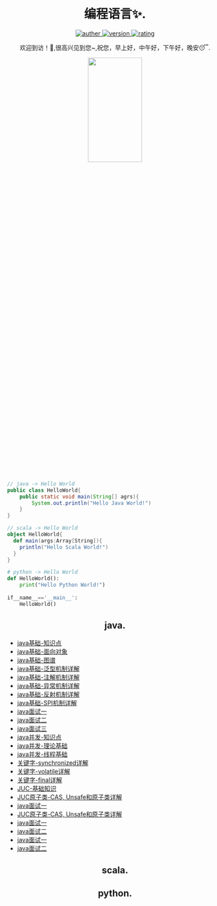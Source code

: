 <h1 align="center">编程语言✨.</h1>
<p align="center">
 <a href="https://github.com/Walhalla-Summary/Programming_Languages">
 <img alt="auther" src="https://img.shields.io/badge/auther-Walhalla-orange">
 </a>
 <a href="https://github.com/Walhalla-Summary/Programming_Languages">
 <img alt="version" src="https://img.shields.io/badge/version-1.0.1-blue.svg">
 </a>
 <a href="https://github.com/Walhalla-Summary/Programming_Languages">
  <img alt="rating" src="https://img.shields.io/badge/rating-★★★☆☆-brightgreen">
 </a> 
</p>
<p align="center">
 <p align="center"> 欢迎到访！🎈,很高兴见到您~,祝您，早上好，中午好，下午好，晚安😴. </p>
</p>

<p align="center">
 <a href="https://github.com/Walhalla-Summary">
 <img  src="https://github.com/Walhalla-Summary/Walhalla-Summary/blob/master/%E5%BE%AE%E4%BF%A1%E5%9B%BE%E7%89%87_20220526142602.png" width="50%" height="25%">
 </a>
</p>

```java
// java -> Hello World
public class HelloWorld{
    public static void main(String[] agrs){
        System.out.println("Hello Java World!")
    }
}
```

```scala
// scala -> Hello World
object HelloWorld{
  def main(args:Array[String]){
    println("Hello Scala World!")
  }
}
```

```python
# python -> Hello World
def HelloWorld():
    print("Hello Python World!")
    
if__name__=='__main__':
    HelloWorld()
```
<h2 align="center">java.</h2>

* [java基础-知识点](https://github.com/Walhalla-Summary/Programming_Languages/blob/master/Java/Java%E5%9F%BA%E7%A1%80/1_Java%E5%9F%BA%E7%A1%80-%E7%9F%A5%E8%AF%86%E7%82%B9.md)
* [java基础-面向对象](https://github.com/Walhalla-Summary/Programming_Languages/blob/master/Java/Java%E5%9F%BA%E7%A1%80/2_Java%E5%9F%BA%E7%A1%80-%E9%9D%A2%E5%90%91%E5%AF%B9%E8%B1%A1.md)
* [java基础-图谱](https://github.com/Walhalla-Summary/Programming_Languages/blob/master/Java/Java%E5%9F%BA%E7%A1%80/3_Java%E5%9F%BA%E7%A1%80-%E5%9B%BE%E8%B0%B1%20%26%20Q%20%20A.md)
* [java基础-泛型机制详解](https://github.com/Walhalla-Summary/Programming_Languages/blob/master/Java/Java%E5%9F%BA%E7%A1%80/4_Java%E5%9F%BA%E7%A1%80-%E6%B3%9B%E5%9E%8B%E6%9C%BA%E5%88%B6%E8%AF%A6%E8%A7%A3.md)
* [java基础-注解机制详解](https://github.com/Walhalla-Summary/Programming_Languages/blob/master/Java/Java%E5%9F%BA%E7%A1%80/5_Java%E5%9F%BA%E7%A1%80-%E6%B3%A8%E8%A7%A3%E6%9C%BA%E5%88%B6%E8%AF%A6%E8%A7%A3.md)
* [java基础-异常机制详解](https://github.com/Walhalla-Summary/Programming_Languages/blob/master/Java/Java%E5%9F%BA%E7%A1%80/6_Java%E5%9F%BA%E7%A1%80-%E5%BC%82%E5%B8%B8%E6%9C%BA%E5%88%B6%E8%AF%A6%E8%A7%A3.md)
* [java基础-反射机制详解](https://github.com/Walhalla-Summary/Programming_Languages/blob/master/Java/Java%E5%9F%BA%E7%A1%80/7_Java%E5%9F%BA%E7%A1%80-%E5%8F%8D%E5%B0%84%E6%9C%BA%E5%88%B6%E8%AF%A6%E8%A7%A3.md)
* [java基础-SPI机制详解](https://github.com/Walhalla-Summary/Programming_Languages/blob/master/Java/Java%E5%9F%BA%E7%A1%80/8_Java%E5%9F%BA%E7%A1%80-SPI%E6%9C%BA%E5%88%B6%E8%AF%A6%E8%A7%A3.md)
* [java面试一](https://github.com/Walhalla-Summary/Programming_Languages/blob/master/Java/Java%E5%9F%BA%E7%A1%80/JAVA%E5%9F%BA%E7%A1%80%E6%80%BB%E7%BB%9301.md)
* [java面试二](https://github.com/Walhalla-Summary/Programming_Languages/blob/master/Java/Java%E5%9F%BA%E7%A1%80/JAVA%E5%9F%BA%E7%A1%80%E6%80%BB%E7%BB%9302.md)
* [java面试三](https://github.com/Walhalla-Summary/Programming_Languages/blob/master/Java/Java%E5%9F%BA%E7%A1%80/3_Java%E5%9F%BA%E7%A1%80-%E5%9B%BE%E8%B0%B1%20%26%20Q%20%20A.md)
* [java并发-知识点](https://github.com/Walhalla-Summary/Programming_Languages/blob/master/Java/Java%E5%A4%9A%E7%BA%BF%E7%A8%8B%26JUC/1_Java%E9%AB%98%E5%B9%B6%E5%8F%91%E7%9F%A5%E8%AF%86%E8%AF%A6%E8%A7%A3.md)
* [java并发-理论基础](https://github.com/Walhalla-Summary/Programming_Languages/blob/master/Java/Java%E5%A4%9A%E7%BA%BF%E7%A8%8B%26JUC/2_Java%E5%B9%B6%E5%8F%91-%E7%90%86%E8%AE%BA%E5%9F%BA%E7%A1%80.md)
* [java并发-线程基础](https://github.com/Walhalla-Summary/Programming_Languages/blob/master/Java/Java%E5%A4%9A%E7%BA%BF%E7%A8%8B%26JUC/3_Java%20%E5%B9%B6%E5%8F%91%20-%20%E7%BA%BF%E7%A8%8B%E5%9F%BA%E7%A1%80.md)
* [关键字-synchronized详解](https://github.com/Walhalla-Summary/Programming_Languages/blob/master/Java/Java%E5%A4%9A%E7%BA%BF%E7%A8%8B%26JUC/4_%E5%85%B3%E9%94%AE%E5%AD%97%20synchronized%E8%AF%A6%E8%A7%A3.md)
* [关键字-volatile详解](https://github.com/Walhalla-Summary/Programming_Languages/blob/master/Java/Java%E5%A4%9A%E7%BA%BF%E7%A8%8B%26JUC/5_%E5%85%B3%E9%94%AE%E5%AD%97%20volatile%E8%AF%A6%E8%A7%A3.md)
* [关键字-final详解](https://github.com/Walhalla-Summary/Programming_Languages/blob/master/Java/Java%E5%A4%9A%E7%BA%BF%E7%A8%8B%26JUC/6_%E5%85%B3%E9%94%AE%E5%AD%97%20final%E8%AF%A6%E8%A7%A3.md)
* [JUC-基础知识](https://github.com/Walhalla-Summary/Programming_Languages/blob/master/Java/Java%E5%A4%9A%E7%BA%BF%E7%A8%8B%26JUC/7_JUC%20-%20%E7%B1%BB%E6%B1%87%E6%80%BB%E5%92%8C%E5%AD%A6%E4%B9%A0%E6%8C%87%E5%8D%97.md)
* [JUC原子类-CAS, Unsafe和原子类详解](https://github.com/Walhalla-Summary/Programming_Languages/blob/master/Java/Java%E5%9F%BA%E7%A1%80/JAVA%E5%9F%BA%E7%A1%80%E6%80%BB%E7%BB%9302.md)
* [java面试一](https://github.com/Walhalla-Summary/Programming_Languages/blob/master/Java/Java%E5%A4%9A%E7%BA%BF%E7%A8%8B%26JUC/8_JUC%E5%8E%9F%E5%AD%90%E7%B1%BB%20CAS%2C%20Unsafe%E5%92%8C%E5%8E%9F%E5%AD%90%E7%B1%BB%E8%AF%A6%E8%A7%A3.md)
* [JUC原子类-CAS, Unsafe和原子类详解](https://github.com/Walhalla-Summary/Programming_Languages/blob/master/Java/Java%E5%9F%BA%E7%A1%80/JAVA%E5%9F%BA%E7%A1%80%E6%80%BB%E7%BB%9302.md)
* [java面试一](https://github.com/Walhalla-Summary/Programming_Languages/blob/master/Java/Java%E5%9F%BA%E7%A1%80/JAVA%E5%9F%BA%E7%A1%80%E6%80%BB%E7%BB%9301.md)
* [java面试二](https://github.com/Walhalla-Summary/Programming_Languages/blob/master/Java/Java%E5%9F%BA%E7%A1%80/JAVA%E5%9F%BA%E7%A1%80%E6%80%BB%E7%BB%9302.md)
* [java面试一](https://github.com/Walhalla-Summary/Programming_Languages/blob/master/Java/Java%E5%9F%BA%E7%A1%80/JAVA%E5%9F%BA%E7%A1%80%E6%80%BB%E7%BB%9301.md)
* [java面试二](https://github.com/Walhalla-Summary/Programming_Languages/blob/master/Java/Java%E5%9F%BA%E7%A1%80/JAVA%E5%9F%BA%E7%A1%80%E6%80%BB%E7%BB%9302.md)



<h2 align="center">scala.</h2>


<h2 align="center">python.</h2>

